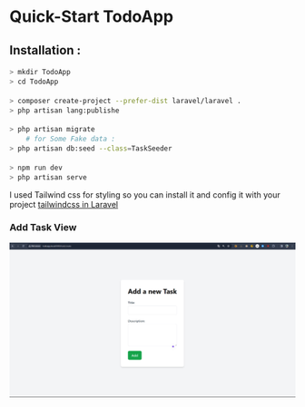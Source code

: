 # Quick-Start TodoApp


## Installation :

```bash
> mkdir TodoApp
> cd TodoApp

> composer create-project --prefer-dist laravel/laravel .
> php artisan lang:publishe

> php artisan migrate
    # for Some Fake data :
> php artisan db:seed --class=TaskSeeder

> npm run dev
> php artisan serve
```

I used Tailwind css for styling so you can install it and config it with your project
[tailwindcss in Laravel ](https://tailwindcss.com/docs/guides/laravel)

### Add Task View
<img src='resources\imgs\Screenshot 2024-01-29 013030.png' width='600px'>
